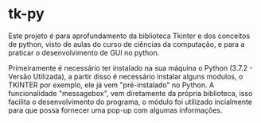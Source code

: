 # tk-py


Este projeto é para aprofundamento da biblioteca Tkinter e dos conceitos de python, visto de aulas do curso de ciências da computação, e para a praticar o desenvolvimento de GUI no python. 

Primeiramente é necessário ter instalado na sua máquina o Python (3.7.2 - Versão Utilizada), a partir disso é necessário instalar alguns modulos, o TKINTER por exemplo, ele já vem "pré-instalado" no Python. A funcionalidade "messagebox", vem diretamente da própria biblioteca, isso facilita o desenvolvimento do programa, o módulo foi utilizado incialmente para que possa fornecer uma pop-up com algumas informações.
